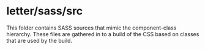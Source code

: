 # letter/sass/src

This folder contains SASS sources that mimic the component-class hierarchy. These files
are gathered in to a build of the CSS based on classes that are used by the build.
